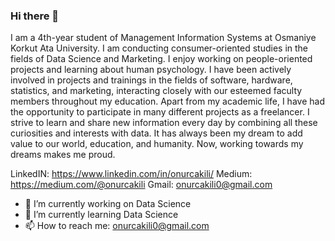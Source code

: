 ### Hi there 👋

I am a 4th-year student of Management Information Systems at Osmaniye Korkut Ata University.
I am conducting consumer-oriented studies in the fields of Data Science and Marketing.
I enjoy working on people-oriented projects and learning about human psychology.
I have been actively involved in projects and trainings in the fields of software, hardware, statistics, and marketing, interacting closely with our esteemed faculty members throughout my education.
Apart from my academic life, I have had the opportunity to participate in many different projects as a freelancer.
I strive to learn and share new information every day by combining all these curiosities and interests with data.
It has always been my dream to add value to our world, education, and humanity. Now, working towards my dreams makes me proud.


LinkedIN: https://www.linkedin.com/in/onurcakili/
Medium: https://medium.com/@onurcakili
Gmail: onurcakili0@gmail.com

- 🔭 I’m currently working on Data Science
- 🌱 I’m currently learning Data Science
- 📫 How to reach me: onurcakili0@gmail.com
